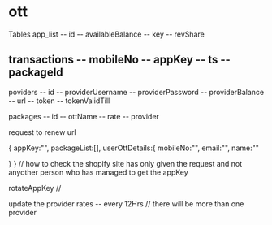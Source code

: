 # ott

Tables 
app_list
-- id
-- availableBalance
-- key
-- revShare

transactions
-- mobileNo
-- appKey
-- ts
-- packageId
-- 

poviders
-- id
-- providerUsername
-- providerPassword
-- providerBalance
-- url
-- token
-- tokenValidTill

packages
-- id 
-- ottName
-- rate
-- provider



request to renew 
url

{
  appKey:"",
  packageList:[],
  userOttDetails:{
    mobileNo:"",
    email:"",
    name:""
    
  }
}
// how to check the shopify site has only given the request and not anyother person who has managed to get the appKey 

rotateAppKey
//

update the provider rates -- every 12Hrs
// there will be more than one provider











